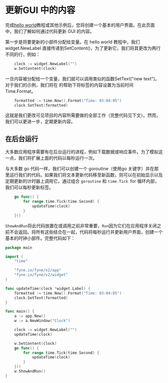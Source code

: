 # 更新GUI 中的内容


完成[hello world](first-fyne-app.md)教程或其他示例后，您将创建一个基本的用户界面。在此页面中，我们了解如何通过代码更新 GUI 的内容。

第一步是将要更新的小部件分配给变量。在 hello world 教程中，我们widget.NewLabel 直接传递到SetContent()，为了更新它，我们将其更改为两行不同的行，例如：
```go 
	clock := widget.NewLabel("")
	w.SetContent(clock)
```

一旦内容被分配给一个变量，我们就可以调用类似的函数SetText("new text")。对于我们的示例，我们将在 的帮助下将标签的内容设置为当前时间 Time.Format。
```go
	formatted := time.Now().Format("Time: 03:04:05")
	clock.SetText(formatted)
```

这就是我们更改可见项目的内容所需要做的全部工作（完整代码见下文）。然而，我们可以更进一步，定期更新内容。

## 在后台运行
大多数应用程序需要有在后台运行的进程，例如下载数据或响应事件。为了模拟这一点，我们将扩展上面的代码以每秒运行一次。

与大多数 go 代码一样，我们可以创建一个 goroutine（使用go 关键字）并在那里运行我们的代码。如果我们将文本更新代码移至新函数，则可以在初始显示以及定期更新的计时器上调用它。通过组合 `goroutine` 和 `time.Tick `for 循环内部，我们可以每秒更新标签。
```go
	go func() {
		for range time.Tick(time.Second) {
			updateTime(clock)
		}
	}()

```

`ShowAndRun`将此代码放置在或调用之前非常重要，`Run`因为它们在应用程序关闭之前不会返回。将所有这些结合在一起，代码将每秒运行并更新用户界面，创建一个基本的时钟小部件。完整代码如下：

```go
package main

import (
	"time"

	"fyne.io/fyne/v2/app"
	"fyne.io/fyne/v2/widget"
)

func updateTime(clock *widget.Label) {
	formatted := time.Now().Format("Time: 03:04:05")
	clock.SetText(formatted)
}

func main() {
	a := app.New()
	w := a.NewWindow("Clock")

	clock := widget.NewLabel("")
	updateTime(clock)

	w.SetContent(clock)
	go func() {
		for range time.Tick(time.Second) {
			updateTime(clock)
		}
	}()
	w.ShowAndRun()
}


```